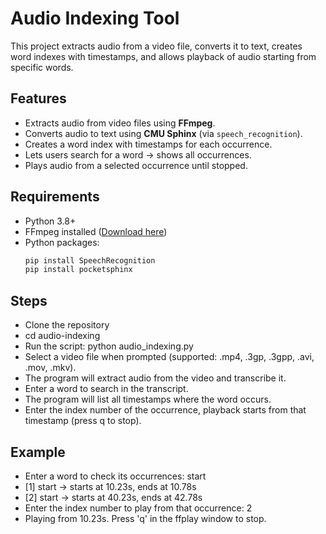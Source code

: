 # Audio Indexing Tool

This project extracts audio from a video file, converts it to text, creates word indexes with timestamps, and allows playback of audio starting from specific words.

## Features
- Extracts audio from video files using **FFmpeg**.
- Converts audio to text using **CMU Sphinx** (via `speech_recognition`).
- Creates a word index with timestamps for each occurrence.
- Lets users search for a word → shows all occurrences.
- Plays audio from a selected occurrence until stopped.

## Requirements
- Python 3.8+
- FFmpeg installed ([Download here](https://ffmpeg.org/download.html))
- Python packages:
  ```bash
  pip install SpeechRecognition
  pip install pocketsphinx

## Steps
- Clone the repository
- cd audio-indexing
- Run the script: python audio_indexing.py
- Select a video file when prompted (supported: .mp4, .3gp, .3gpp, .avi, .mov, .mkv).
- The program will extract audio from the video and transcribe it.
- Enter a word to search in the transcript.
- The program will list all timestamps where the word occurs.
- Enter the index number of the occurrence, playback starts from that timestamp (press q to stop).

## Example
- Enter a word to check its occurrences: start
- [1] start -> starts at 10.23s, ends at 10.78s
- [2] start -> starts at 40.23s, ends at 42.78s
- Enter the index number to play from that occurrence: 2
- Playing from 10.23s. Press 'q' in the ffplay window to stop.
